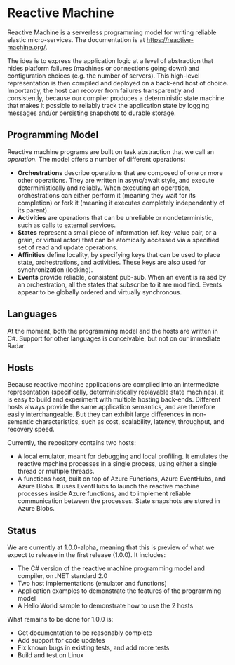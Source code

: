 
# Reactive Machine

Reactive Machine is a serverless programming model for writing reliable elastic micro-services.
The documentation is at <https://reactive-machine.org/>.

The idea is to express the application logic at a level of abstraction that hides platform failures (machines or connections going down) and configuration choices (e.g. the number of servers). This high-level representation is then compiled and deployed on a back-end host of choice. Importantly, the host can recover from failures transparently and consistently, because our compiler produces a deterministic state machine that makes it possible to reliably track the application state by logging messages and/or persisting snapshots to durable storage.

## Programming Model

Reactive machine programs are built on task abstraction that we call an _operation_. The model offers a number of different operations:

- **Orchestrations** describe operations that are composed of one or more other operations. They are written in async/await style, and execute deterministically and reliably. When executing an operation, orchestrations can either perform it (meaning they wait for its completion) or fork it (meaning it executes completely independently of its parent).
- **Activities** are operations that can be unreliable or nondeterministic, such as calls to external services.
- **States** represent a small piece of information (cf. key-value pair, or a grain, or virtual actor) that can be atomically accessed via a specified set of read and update operations.
- **Affinities** define locality, by specifying keys that can be used to place state, orchestrations, and activities. These keys are also used for synchronization (locking).
- **Events** provide reliable, consistent pub-sub. When an event is raised by an orchestration, all the states that subscribe to it are modified. Events appear to be globally ordered and virtually synchronous.

## Languages

At the moment, both the programming model and the hosts are written in C#. Support for other languages is conceivable, but not on our immediate Radar.

## Hosts

Because reactive machine applications are compiled into an intermediate representation (specifically, deterministically replayable state machines), it is easy to build and experiment with multiple hosting back-ends. Different hosts always provide the same application semantics, and are therefore easily interchangeable. But they can exhibit large differences in non-semantic characteristics, such as cost, scalability, latency, throughput, and recovery speed.

Currently, the repository contains two hosts:

- A local emulator, meant for debugging and local profiling. It emulates the reactive machine processes in a single process, using either a single thread or multiple threads.
- A functions host, built on top of Azure Functions, Azure EventHubs, and Azure Blobs. It uses EventHubs to launch the reactive machine processes inside Azure functions, and to implement reliable communication between the processes. State snapshots are stored in Azure Blobs.

## Status

We are currently at 1.0.0-alpha, meaning that this is preview of what we expect to release in the first release (1.0.0). It includes:

- The C# version of the reactive machine programming model and compiler, on .NET standard 2.0
- Two host implementations (emulator and functions)
- Application examples to demonstrate the features of the programming model
- A Hello World sample to demonstrate how to use the 2 hosts

What remains to be done for 1.0.0 is:

- Get documentation to be reasonably complete
- Add support for code updates
- Fix known bugs in existing tests, and add more tests
- Build and test on Linux
